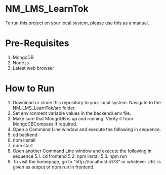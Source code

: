 # NM_LMS_LearnTok

To run this project on your local system, please use this as a manual.

# Pre-Requisites
1. MongoDB
2. Node.js
3. Latest web browser

# How to Run
1. Download or clone this repository to your local system. Navigate to the NM_LMS_LearnTok/src folder.
2. Set environment variable values in the backend/.env file.
3. Make sure that MongoDB is up and running. Verify it from MongoDBCompass if required.
4. Open a Command Line window and execute the following in sequence.
  1. cd backend
  2. npm install
  3. npm start
5. Open another Command Line window and execute the following in sequence
5.1. cd frontend
5.2. npm install
5.3. npm run
6. To visit the homepage, go to "http://localhost:5173" or whatever URL is given as output of npm run in frontend.
